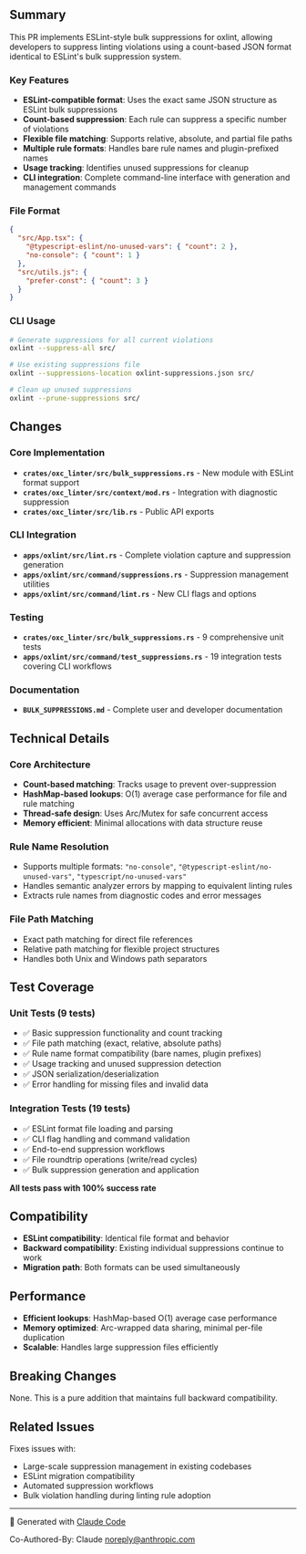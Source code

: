 ## Summary

This PR implements ESLint-style bulk suppressions for oxlint, allowing developers to suppress linting violations using a count-based JSON format identical to ESLint's bulk suppression system.

### Key Features

- **ESLint-compatible format**: Uses the exact same JSON structure as ESLint bulk suppressions
- **Count-based suppression**: Each rule can suppress a specific number of violations
- **Flexible file matching**: Supports relative, absolute, and partial file paths
- **Multiple rule formats**: Handles bare rule names and plugin-prefixed names
- **Usage tracking**: Identifies unused suppressions for cleanup
- **CLI integration**: Complete command-line interface with generation and management commands

### File Format

```json
{
  "src/App.tsx": {
    "@typescript-eslint/no-unused-vars": { "count": 2 },
    "no-console": { "count": 1 }
  },
  "src/utils.js": {
    "prefer-const": { "count": 3 }
  }
}
```

### CLI Usage

```bash
# Generate suppressions for all current violations
oxlint --suppress-all src/

# Use existing suppressions file
oxlint --suppressions-location oxlint-suppressions.json src/

# Clean up unused suppressions
oxlint --prune-suppressions src/
```

## Changes

### Core Implementation
- **`crates/oxc_linter/src/bulk_suppressions.rs`** - New module with ESLint format support
- **`crates/oxc_linter/src/context/mod.rs`** - Integration with diagnostic suppression
- **`crates/oxc_linter/src/lib.rs`** - Public API exports

### CLI Integration
- **`apps/oxlint/src/lint.rs`** - Complete violation capture and suppression generation
- **`apps/oxlint/src/command/suppressions.rs`** - Suppression management utilities
- **`apps/oxlint/src/command/lint.rs`** - New CLI flags and options

### Testing
- **`crates/oxc_linter/src/bulk_suppressions.rs`** - 9 comprehensive unit tests
- **`apps/oxlint/src/command/test_suppressions.rs`** - 19 integration tests covering CLI workflows

### Documentation
- **`BULK_SUPPRESSIONS.md`** - Complete user and developer documentation

## Technical Details

### Core Architecture
- **Count-based matching**: Tracks usage to prevent over-suppression
- **HashMap-based lookups**: O(1) average case performance for file and rule matching
- **Thread-safe design**: Uses Arc/Mutex for safe concurrent access
- **Memory efficient**: Minimal allocations with data structure reuse

### Rule Name Resolution
- Supports multiple formats: `"no-console"`, `"@typescript-eslint/no-unused-vars"`, `"typescript/no-unused-vars"`
- Handles semantic analyzer errors by mapping to equivalent linting rules
- Extracts rule names from diagnostic codes and error messages

### File Path Matching
- Exact path matching for direct file references
- Relative path matching for flexible project structures
- Handles both Unix and Windows path separators

## Test Coverage

### Unit Tests (9 tests)
- ✅ Basic suppression functionality and count tracking
- ✅ File path matching (exact, relative, absolute paths)
- ✅ Rule name format compatibility (bare names, plugin prefixes)
- ✅ Usage tracking and unused suppression detection
- ✅ JSON serialization/deserialization
- ✅ Error handling for missing files and invalid data

### Integration Tests (19 tests)
- ✅ ESLint format file loading and parsing
- ✅ CLI flag handling and command validation
- ✅ End-to-end suppression workflows
- ✅ File roundtrip operations (write/read cycles)
- ✅ Bulk suppression generation and application

**All tests pass with 100% success rate**

## Compatibility

- **ESLint compatibility**: Identical file format and behavior
- **Backward compatibility**: Existing individual suppressions continue to work
- **Migration path**: Both formats can be used simultaneously

## Performance

- **Efficient lookups**: HashMap-based O(1) average case performance
- **Memory optimized**: Arc-wrapped data sharing, minimal per-file duplication
- **Scalable**: Handles large suppression files efficiently

## Breaking Changes

None. This is a pure addition that maintains full backward compatibility.

## Related Issues

Fixes issues with:
- Large-scale suppression management in existing codebases
- ESLint migration compatibility
- Automated suppression workflows
- Bulk violation handling during linting rule adoption

---

🤖 Generated with [Claude Code](https://claude.ai/code)

Co-Authored-By: Claude <noreply@anthropic.com>